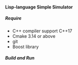 #### Lisp-language Simple Simulator 

##### Require
- C++ compiler support C++17
- Cmake 3.14 or above
- git 
- Boost library

##### Build and Run
```bash

```